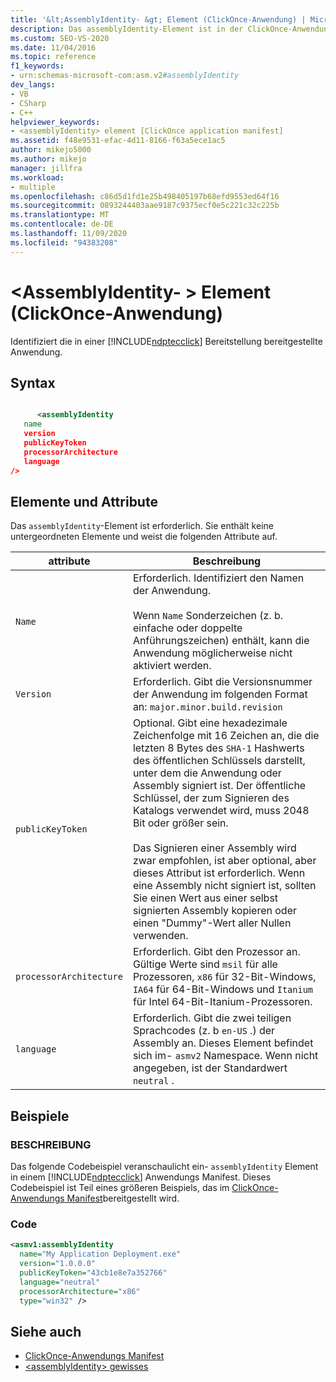 ```yaml
---
title: '&lt;AssemblyIdentity- &gt; Element (ClickOnce-Anwendung) | Microsoft-Dokumentation'
description: Das assemblyIdentity-Element ist in der ClickOnce-Anwendung erforderlich. Sie enthält keine untergeordneten Elemente und verfügt über die in diesem Artikel beschriebenen Attribute.
ms.custom: SEO-VS-2020
ms.date: 11/04/2016
ms.topic: reference
f1_keywords:
- urn:schemas-microsoft-com:asm.v2#assemblyIdentity
dev_langs:
- VB
- CSharp
- C++
helpviewer_keywords:
- <assemblyIdentity> element [ClickOnce application manifest]
ms.assetid: f48e9531-efac-4d11-8166-f63a5ece1ac5
author: mikejo5000
ms.author: mikejo
manager: jillfra
ms.workload:
- multiple
ms.openlocfilehash: c86d5d1fd1e25b498405197b68efd9553ed64f16
ms.sourcegitcommit: 0893244403aae9187c9375ecf0e5c221c32c225b
ms.translationtype: MT
ms.contentlocale: de-DE
ms.lasthandoff: 11/09/2020
ms.locfileid: "94383208"
---
```

# <a name="ltassemblyidentitygt-element-clickonce-application"></a>&lt;AssemblyIdentity- &gt; Element (ClickOnce-Anwendung)
Identifiziert die in einer [!INCLUDE[ndptecclick](../deployment/includes/ndptecclick_md.md)] Bereitstellung bereitgestellte Anwendung.

## <a name="syntax"></a>Syntax

```xml

      <assemblyIdentity
   name
   version
   publicKeyToken
   processorArchitecture
   language
/>
```

## <a name="elements-and-attributes"></a>Elemente und Attribute
 Das `assemblyIdentity`-Element ist erforderlich. Sie enthält keine untergeordneten Elemente und weist die folgenden Attribute auf.

|attribute|Beschreibung|
|---------------|-----------------|
|`Name`|Erforderlich. Identifiziert den Namen der Anwendung.<br /><br /> Wenn `Name` Sonderzeichen (z. b. einfache oder doppelte Anführungszeichen) enthält, kann die Anwendung möglicherweise nicht aktiviert werden.|
|`Version`|Erforderlich. Gibt die Versionsnummer der Anwendung im folgenden Format an: `major.minor.build.revision`|
|`publicKeyToken`|Optional. Gibt eine hexadezimale Zeichenfolge mit 16 Zeichen an, die die letzten 8 Bytes des `SHA-1` Hashwerts des öffentlichen Schlüssels darstellt, unter dem die Anwendung oder Assembly signiert ist. Der öffentliche Schlüssel, der zum Signieren des Katalogs verwendet wird, muss 2048 Bit oder größer sein.<br /><br /> Das Signieren einer Assembly wird zwar empfohlen, ist aber optional, aber dieses Attribut ist erforderlich. Wenn eine Assembly nicht signiert ist, sollten Sie einen Wert aus einer selbst signierten Assembly kopieren oder einen "Dummy"-Wert aller Nullen verwenden.|
|`processorArchitecture`|Erforderlich. Gibt den Prozessor an. Gültige Werte sind `msil` für alle Prozessoren, `x86` für 32-Bit-Windows, `IA64` für 64-Bit-Windows und `Itanium` für Intel 64-Bit-Itanium-Prozessoren.|
|`language`|Erforderlich. Gibt die zwei teiligen Sprachcodes (z. b `en-US` .) der Assembly an. Dieses Element befindet sich im- `asmv2` Namespace. Wenn nicht angegeben, ist der Standardwert `neutral` .|

## <a name="examples"></a>Beispiele

### <a name="description"></a>BESCHREIBUNG
 Das folgende Codebeispiel veranschaulicht ein- `assemblyIdentity` Element in einem [!INCLUDE[ndptecclick](../deployment/includes/ndptecclick_md.md)] Anwendungs Manifest. Dieses Codebeispiel ist Teil eines größeren Beispiels, das im [ClickOnce-Anwendungs Manifest](../deployment/clickonce-application-manifest.md)bereitgestellt wird.

### <a name="code"></a>Code

```xml
<asmv1:assemblyIdentity
  name="My Application Deployment.exe"
  version="1.0.0.0"
  publicKeyToken="43cb1e8e7a352766"
  language="neutral"
  processorArchitecture="x86"
  type="win32" />
```

## <a name="see-also"></a>Siehe auch
- [ClickOnce-Anwendungs Manifest](../deployment/clickonce-application-manifest.md)
- [\<assemblyIdentity> gewisses](../deployment/assemblyidentity-element-clickonce-deployment.md)